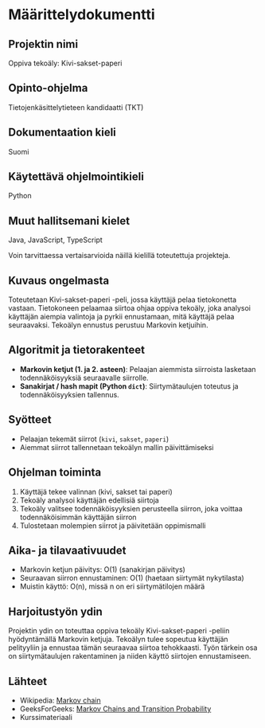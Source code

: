 # Määrittelydokumentti

## Projektin nimi
Oppiva tekoäly: Kivi-sakset-paperi

## Opinto-ohjelma
Tietojenkäsittelytieteen kandidaatti (TKT)

## Dokumentaation kieli
Suomi


## Käytettävä ohjelmointikieli
Python

## Muut hallitsemani kielet
Java, JavaScript, TypeScript

Voin tarvittaessa vertaisarvioida näillä kielillä toteutettuja projekteja.


## Kuvaus ongelmasta
Toteutetaan Kivi-sakset-paperi -peli, jossa käyttäjä pelaa tietokonetta vastaan. Tietokoneen pelaamaa siirtoa ohjaa oppiva tekoäly, joka analysoi käyttäjän aiempia valintoja ja pyrkii ennustamaan, mitä käyttäjä pelaa seuraavaksi. Tekoälyn ennustus perustuu Markovin ketjuihin.


## Algoritmit ja tietorakenteet

- **Markovin ketjut (1. ja 2. asteen)**: Pelaajan aiemmista siirroista lasketaan todennäköisyyksiä seuraavalle siirrolle.
- **Sanakirjat / hash mapit (Python `dict`)**: Siirtymätaulujen toteutus ja todennäköisyyksien tallennus.


## Syötteet

- Pelaajan tekemät siirrot (`kivi`, `sakset`, `paperi`)
- Aiemmat siirrot tallennetaan tekoälyn mallin päivittämiseksi

## Ohjelman toiminta

1. Käyttäjä tekee valinnan (kivi, sakset tai paperi)
2. Tekoäly analysoi käyttäjän edellisiä siirtoja
3. Tekoäly valitsee todennäköisyyksien perusteella siirron, joka voittaa todennäköisimmän käyttäjän siirron
4. Tulostetaan molempien siirrot ja päivitetään oppimismalli


## Aika- ja tilavaativuudet

- Markovin ketjun päivitys: O(1) (sanakirjan päivitys)
- Seuraavan siirron ennustaminen: O(1) (haetaan siirtymät nykytilasta)
- Muistin käyttö: O(n), missä n on eri siirtymätilojen määrä 


## Harjoitustyön ydin

Projektin ydin on toteuttaa oppiva tekoäly Kivi-sakset-paperi -peliin hyödyntämällä Markovin ketjuja. Tekoälyn tulee sopeutua käyttäjän pelityyliin ja ennustaa tämän seuraavaa siirtoa tehokkaasti. Työn tärkein osa on siirtymätaulujen rakentaminen ja niiden käyttö siirtojen ennustamiseen.


## Lähteet

- Wikipedia: [Markov chain](https://en.wikipedia.org/wiki/Markov_chain)
- GeeksForGeeks: [Markov Chains and Transition Probability](https://www.geeksforgeeks.org/machine-learning/markov-chain/)
- Kurssimateriaali
